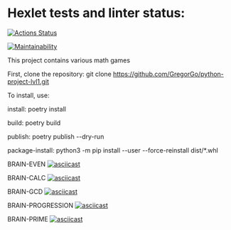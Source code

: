 # Hexlet tests and linter status:

[![Actions Status](https://github.com/GregorGo/python-project-lvl1/workflows/hexlet-check/badge.svg)](https://github.com/GregorGo/python-project-lvl1/actions)

[![Maintainability](https://api.codeclimate.com/v1/badges/b2c44847c63ad5cdb69e/maintainability)](https://codeclimate.com/github/GregorGo/python-project-lvl1/maintainability)


This project contains various math games


First, clone the repository: 
git clone https://github.com/GregorGo/python-project-lvl1.git


To install, use:

install:
	poetry install

build:
	poetry build

publish:
	poetry publish --dry-run

package-install: 
	python3 -m pip install --user --force-reinstall dist/*.whl


BRAIN-EVEN
[![asciicast](https://asciinema.org/a/hGfechWRX7hy5a34fKhsN5FSR.svg)](https://asciinema.org/a/hGfechWRX7hy5a34fKhsN5FSR)

BRAIN-CALC
[![asciicast](https://asciinema.org/a/PFvLCXoQFPXucHwdnnrqLDtmF.svg)](https://asciinema.org/a/PFvLCXoQFPXucHwdnnrqLDtmF)

BRAIN-GCD
[![asciicast](https://asciinema.org/a/It3OqPXXXRVNUODEVPq1b3RzH.svg)](https://asciinema.org/a/It3OqPXXXRVNUODEVPq1b3RzH)

BRAIN-PROGRESSION
[![asciicast](https://asciinema.org/a/0n2N8ts8Y7ebSksPri1Ul2q7l.svg)](https://asciinema.org/a/0n2N8ts8Y7ebSksPri1Ul2q7l)

BRAIN-PRIME
[![asciicast](https://asciinema.org/a/2qPe683ec35fBxxZlZZyidRnE.svg)](https://asciinema.org/a/2qPe683ec35fBxxZlZZyidRnE)



